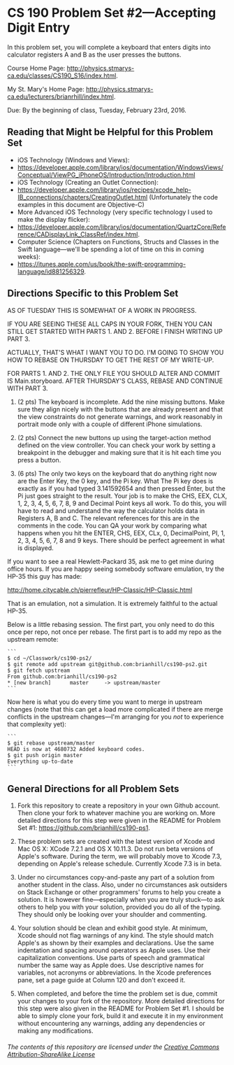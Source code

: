 # CS 190 Problem Set #2&mdash;Accepting Digit Entry

In this problem set, you will complete a keyboard that enters digits into calculator registers A and B as the user presses the buttons.

Course Home Page: http://physics.stmarys-ca.edu/classes/CS190_S16/index.html.

My St. Mary's Home Page: http://physics.stmarys-ca.edu/lecturers/brianrhill/index.html.

Due: By the beginning of class, Tuesday, February 23rd, 2016.
## Reading that Might be Helpful for this Problem Set

* iOS Technology (Windows and Views):
 * https://developer.apple.com/library/ios/documentation/WindowsViews/Conceptual/ViewPG_iPhoneOS/Introduction/Introduction.html
* iOS Technology (Creating an Outlet Connection):
 * https://developer.apple.com/library/ios/recipes/xcode_help-IB_connections/chapters/CreatingOutlet.html (Unfortunately the code examples in this document are Objective-C)
* More Advanced iOS Technology (very specific technology I used to make the display flicker):
 * https://developer.apple.com/library/ios/documentation/QuartzCore/Reference/CADisplayLink_ClassRef/index.html.
* Computer Science (Chapters on Functions, Structs and Classes in the Swift language&mdash;we'll be spending a lot of time on this in coming weeks):
 * https://itunes.apple.com/us/book/the-swift-programming-language/id881256329.

## Directions Specific to this Problem Set

AS OF TUESDAY THIS IS SOMEWHAT OF A WORK IN PROGRESS.

IF YOU ARE SEEING THESE ALL CAPS IN YOUR FORK, THEN YOU CAN STILL GET STARTED WITH PARTS 1. AND 2. BEFORE I FINISH WRITING UP PART 3.

ACTUALLY, THAT'S WHAT I WANT YOU TO DO. I'M GOING TO SHOW YOU HOW TO REBASE ON THURSDAY TO GET THE REST OF MY WRITE-UP.

FOR PARTS 1. AND 2. THE ONLY FILE YOU SHOULD ALTER AND COMMIT IS Main.storyboard. AFTER THURSDAY'S CLASS, REBASE AND CONTINUE WITH PART 3.

1. (2 pts) The keyboard is incomplete. Add the nine missing buttons. Make sure they align nicely with the buttons that are already present and that the view constraints do not generate warnings, and work reasonably in portrait mode only with a couple of different iPhone simulations.

2. (2 pts) Connect the new buttons up using the target-action method defined on the view controller. You can check your work by setting a breakpoint in the debugger and making sure that it is hit each time you press a button.

3. (6 pts) The only two keys on the keyboard that do anything right now are the Enter Key, the 0 key, and the Pi key. What The Pi key does is exactly as if you had typed 3.141592654 and then pressed Enter, but the Pi just goes straight to the result. Your job is to make the CHS, EEX, CLX, 1, 2, 3, 4, 5, 6, 7, 8, 9 and Decimal Point keys all work. To do this, you will have to read and understand the way the calculator holds data in Registers A, B and C. The relevant references for this are in the comments in the code. You can QA your work by comparing what happens when you hit the ENTER, CHS, EEX, CLx, 0, DecimalPoint, PI, 1, 2, 3, 4, 5, 6, 7, 8 and 9 keys. There should be perfect agreement in what is displayed.

If you want to see a real Hewlett-Packard 35, ask me to get mine during office hours. If you are happy seeing somebody software emulation, try the HP-35 this guy has made:

http://home.citycable.ch/pierrefleur/HP-Classic/HP-Classic.html

That is an emulation, not a simulation. It is extremely faithful to the actual HP-35.

Below is a little rebasing session.  The first part, you only need to do this once per repo, not once per rebase. The first part is to add my repo as the upstream remote:

    ```
    $ cd ~/Classwork/cs190-ps2/
    $ git remote add upstream git@github.com:brianhill/cs190-ps2.git
    $ git fetch upstream 
    From github.com:brianhill/cs190-ps2
    * [new branch]      master     -> upstream/master
    ```

Now here is what you do every time you want to merge in upstream changes (note that this can get a load more complicated if there are merge conflicts in the upstream changes&mdash;I'm arranging for you _not_ to experience that complexity yet):

    ```
    $ git rebase upstream/master
    HEAD is now at 4680732 Added keyboard codes.
    $ git push origin master
    Everything up-to-date
    ```

## General Directions for all Problem Sets

1. Fork this repository to create a repository in your own Github account. Then clone your fork to whatever machine you are working on. More detailed directions for this step were given in the README for Problem Set #1: https://github.com/brianhill/cs190-ps1.

2. These problem sets are created with the latest version of Xcode and Mac OS X: XCode 7.2.1 and OS X 10.11.3. Do not run beta versions of Apple's software. During the term, we will probably move to Xcode 7.3, depending on Apple's release schedule. Currently Xcode 7.3 is in beta.

3. Under no circumstances copy-and-paste any part of a solution from another student in the class. Also, under no circumstances ask outsiders on Stack Exchange or other programmers' forums to help you create a solution. It is however fine&mdash;especially when you are truly stuck&mdash;to ask others to help you with your solution, provided you do all of the typing. They should only be looking over your shoulder and commenting.

4. Your solution should be clean and exhibit good style. At minimum, Xcode should not flag warnings of any kind. The style should match Apple's as shown by their examples and declarations. Use the same indentation and spacing around operators as Apple uses. Use their capitalization conventions. Use parts of speech and grammatical number the same way as Apple does.  Use descriptive names for variables, not acronyms or abbreviations. In the Xcode preferences pane, set a page guide at Column 120 and don't exceed it.

5. When completed, and before the time the problem set is due, commit your changes to your fork of the repository. More detailed directions for this step were also given in the README for Problem Set #1. I should be able to simply clone your fork, build it and execute it in my environment without encountering any warnings, adding any dependencies or making any modifications.

###### _The contents of this repository are licensed under the_ [Creative Commons Attribution-ShareAlike License](http://creativecommons.org/licenses/by-sa/3.0/)
